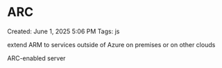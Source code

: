 # ARC

Created: June 1, 2025 5:06 PM
Tags: js

extend ARM to services outside of Azure on premises or on other clouds

ARC-enabled server